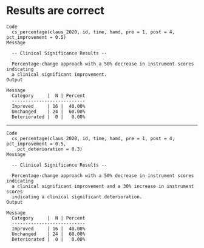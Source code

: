 # Results are correct

    Code
      cs_percentage(claus_2020, id, time, hamd, pre = 1, post = 4, pct_improvement = 0.5)
    Message
      
      -- Clinical Significance Results --
      
      Percentage-change approach with a 50% decrease in instrument scores indicating
      a clinical significant improvement.
    Output
      
    Message
      Category     |  N | Percent
      ---------------------------
      Improved     | 16 |  40.00%
      Unchanged    | 24 |  60.00%
      Deteriorated |  0 |   0.00%

---

    Code
      cs_percentage(claus_2020, id, time, hamd, pre = 1, post = 4, pct_improvement = 0.5,
        pct_deterioration = 0.3)
    Message
      
      -- Clinical Significance Results --
      
      Percentage-change approach with a 50% decrease in instrument scores indicating
      a clinical significant improvement and a 30% increase in instrument scores
      indicating a clinical significant deterioration.
    Output
      
    Message
      Category     |  N | Percent
      ---------------------------
      Improved     | 16 |  40.00%
      Unchanged    | 24 |  60.00%
      Deteriorated |  0 |   0.00%

